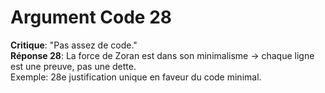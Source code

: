 # Argument Code 28
**Critique**: "Pas assez de code."  
**Réponse 28**: La force de Zoran est dans son minimalisme → chaque ligne est une preuve, pas une dette.  
Exemple: 28e justification unique en faveur du code minimal.
